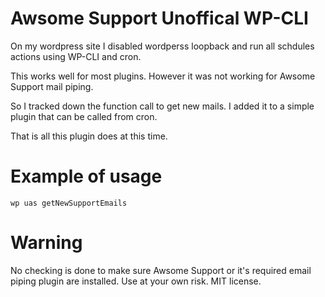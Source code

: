 # Awsome Support Unoffical WP-CLI

On my wordpress site I disabled wordperss loopback and run all schdules actions using WP-CLI and cron.

This works well for most plugins. However it was not working for Awsome Support mail piping.

So I tracked down the function call to get new mails. I added it to a simple plugin that can be called from cron.

That is all this plugin does at this time.

# Example of usage
`wp uas getNewSupportEmails`


# Warning

No checking is done to make sure Awsome Support or it's required email piping plugin are installed. Use at your own risk. MIT license.
